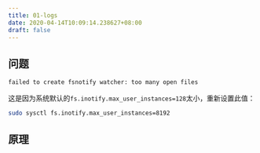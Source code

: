 ```yaml
---
title: 01-logs
date: 2020-04-14T10:09:14.238627+08:00
draft: false
---
```


## 问题

```bash
failed to create fsnotify watcher: too many open files
```

这是因为系统默认的`fs.inotify.max_user_instances=128`太小，重新设置此值：

```bash
sudo sysctl fs.inotify.max_user_instances=8192
```

## 原理
